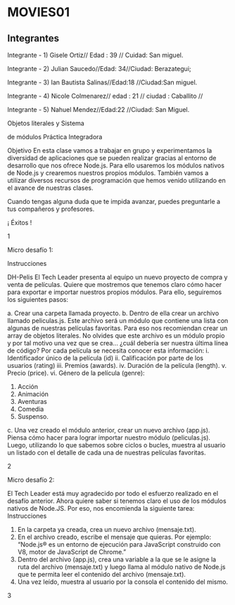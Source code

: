 #  MOVIES01
## Integrantes
 Integrante - 1)
 Gisele Ortiz// Edad : 39 // Cuidad: San miguel.

 Integrante - 2)
 Julian Saucedo//Edad: 34//Ciudad: Berazategui;

 Integrante - 3)
 Ian Bautista Salinas//Edad:18 //Ciudad:San miguel.

 Integrante - 4)
 Nicole Colmenarez// edad : 21 // ciudad : Caballito // 

 Integrante - 5)
 Nahuel Mendez//Edad:22 //Ciudad: San Miguel.




 
Objetos literales y Sistema

de módulos
Práctica Integradora

Objetivo
En esta clase vamos a trabajar en grupo y experimentamos la diversidad de aplicaciones
que se pueden realizar gracias al entorno de desarrollo que nos ofrece Node.js. Para ello
usaremos los módulos nativos de Node.js y crearemos nuestros propios módulos. También
vamos a utilizar diversos recursos de programación que hemos venido utilizando en el
avance de nuestras clases.

Cuando tengas alguna duda que te impida avanzar, puedes preguntarle a tus compañeros y
profesores.

¡ Éxitos !

1

Micro desafío 1:

Instrucciones

DH-Pelis
El Tech Leader presenta al equipo un nuevo proyecto de compra y venta de
películas. Quiere que mostremos que tenemos claro cómo hacer para exportar e
importar nuestros propios módulos. Para ello, seguiremos los siguientes pasos:

a. Crear una carpeta llamada proyecto.
b. Dentro de ella crear un archivo llamado peliculas.js. Este archivo será un
módulo que contiene una lista con algunas de nuestras películas favoritas.
Para eso nos recomiendan crear un array de objetos literales. No olvides
que este archivo es un módulo propio y por tal motivo una vez que se crea...
¿cuál debería ser nuestra última línea de código?
Por cada película se necesita conocer esta información:
i. Identificador único de la película (id)
ii. Calificación por parte de los usuarios (rating)
iii. Premios (awards).
iv. Duración de la película (length).
v. Precio (price).
vi. Género de la película (genre):
1. Acción
2. Animación
3. Aventuras
4. Comedia
5. Suspenso.

c. Una vez creado el módulo anterior, crear un nuevo archivo (app.js). Piensa
cómo hacer para lograr importar nuestro módulo (peliculas.js). Luego,
utilizando lo que sabemos sobre ciclos o bucles, muestra al usuario un listado
con el detalle de cada una de nuestras películas favoritas.

2

Micro desafío 2:

El Tech Leader está muy agradecido por todo el esfuerzo realizado en el desafío anterior.
Ahora quiere saber si tenemos claro el uso de los módulos nativos de Node.JS. Por eso,
nos encomienda la siguiente tarea:
Instrucciones
1. En la carpeta ya creada, crea un nuevo archivo (mensaje.txt).
2. En el archivo creado, escribe el mensaje que quieras. Por ejemplo: “Node.js® es un
entorno de ejecución para JavaScript construido con V8, motor de JavaScript
de Chrome.”
3. Dentro del archivo (app.js), crea una variable a la que se le asigne la ruta del archivo
(mensaje.txt) y luego llama al módulo nativo de Node.js que te permita leer el
contenido del archivo (mensaje.txt).
4. Una vez leído, muestra al usuario por la consola el contenido del mismo.

3

 
